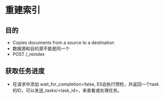 # 重建索引
## 目的
- Copies documents from a source to a destination
- 数据源和目的源不能是同一个
- POST /_reindex
## 获取任务进度
- 在请求中添加 wait_for_completion=false, ES会执行预检，并返回一个task的ID，可以发送_tasks/<task_id>，来查看或处理任务。